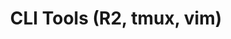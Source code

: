 ---
credit:
- Thomas Quig
featured: false
location: Zoom
recording: ''
slides: cli_tools.pdf
tags:
- shell
- gdb
- r2
- tmux
- vim
time_close: ''
time_start: 2020-09-24T18:00:00.000000-05:00
title: CLI Tools (R2, tmux, vim)
week_number: 4
---